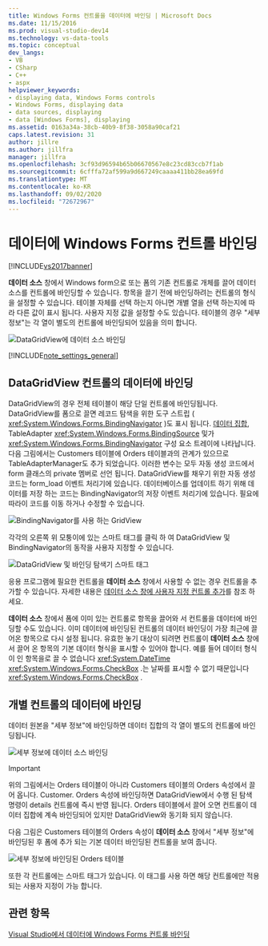 ```yaml
---
title: Windows Forms 컨트롤을 데이터에 바인딩 | Microsoft Docs
ms.date: 11/15/2016
ms.prod: visual-studio-dev14
ms.technology: vs-data-tools
ms.topic: conceptual
dev_langs:
- VB
- CSharp
- C++
- aspx
helpviewer_keywords:
- displaying data, Windows Forms controls
- Windows Forms, displaying data
- data sources, displaying
- data [Windows Forms], displaying
ms.assetid: 0163a34a-38cb-40b9-8f38-3058a90caf21
caps.latest.revision: 31
author: jillre
ms.author: jillfra
manager: jillfra
ms.openlocfilehash: 3cf93d96594b65b06670567e8c23cd83ccb7f1ab
ms.sourcegitcommit: 6cfffa72af599a9d667249caaaa411bb28ea69fd
ms.translationtype: MT
ms.contentlocale: ko-KR
ms.lasthandoff: 09/02/2020
ms.locfileid: "72672967"
---
```

# <a name="bind-windows-forms-controls-to-data"></a>데이터에 Windows Forms 컨트롤 바인딩
[!INCLUDE[vs2017banner](../includes/vs2017banner.md)]

**데이터 소스** 창에서 Windows form으로 또는 폼의 기존 컨트롤로 개체를 끌어 데이터 소스를 컨트롤에 바인딩할 수 있습니다. 항목을 끌기 전에 바인딩하려는 컨트롤의 형식을 설정할 수 있습니다. 테이블 자체를 선택 하는지 아니면 개별 열을 선택 하는지에 따라 다른 값이 표시 됩니다.  사용자 지정 값을 설정할 수도 있습니다. 테이블의 경우 "세부 정보"는 각 열이 별도의 컨트롤에 바인딩되어 있음을 의미 합니다.

 ![DataGridView에 데이터 소스 바인딩](../data-tools/media/raddata-bind-data-source-to-datagridview.png "raddata 데이터 소스를 DataGridView에 바인딩")

 [!INCLUDE[note_settings_general](../includes/note-settings-general-md.md)]

## <a name="bind-to--data-in-a-datagridview-control"></a>DataGridView 컨트롤의 데이터에 바인딩
 DataGridView의 경우 전체 테이블이 해당 단일 컨트롤에 바인딩됩니다. DataGridView를 폼으로 끌면 레코드 탐색을 위한 도구 스트립 ( <xref:System.Windows.Forms.BindingNavigator> )도 표시 됩니다. [데이터 집합](../data-tools/dataset-tools-in-visual-studio.md), TableAdapter <xref:System.Windows.Forms.BindingSource> 및가 <xref:System.Windows.Forms.BindingNavigator> 구성 요소 트레이에 나타납니다. 다음 그림에서는 Customers 테이블에 Orders 테이블과의 관계가 있으므로 TableAdapterManager도 추가 되었습니다. 이러한 변수는 모두 자동 생성 코드에서 form 클래스의 private 멤버로 선언 됩니다. DataGridView를 채우기 위한 자동 생성 코드는 form_load 이벤트 처리기에 있습니다. 데이터베이스를 업데이트 하기 위해 데이터를 저장 하는 코드는 BindingNavigator의 저장 이벤트 처리기에 있습니다. 필요에 따라이 코드를 이동 하거나 수정할 수 있습니다.

 ![BindingNavigator를 사용 하는 GridView](../data-tools/media/raddata-gridview-with-bindingnavigator.png "raddata GridView (BindingNavigator 포함)")

 각각의 오른쪽 위 모퉁이에 있는 스마트 태그를 클릭 하 여 DataGridView 및 BindingNavigator의 동작을 사용자 지정할 수 있습니다.

 ![DataGridView 및 바인딩 탐색기 스마트 태그](../data-tools/media/raddata-datagridview-and-binding-navigator-smart-tags.png "raddata DataGridView 및 바인딩 탐색기 스마트 태그")

 응용 프로그램에 필요한 컨트롤을 **데이터 소스** 창에서 사용할 수 없는 경우 컨트롤을 추가할 수 있습니다. 자세한 내용은 [데이터 소스 창에 사용자 지정 컨트롤 추가](../data-tools/add-custom-controls-to-the-data-sources-window.md)를 참조 하세요.

 **데이터 소스** 창에서 폼에 이미 있는 컨트롤로 항목을 끌어와 서 컨트롤을 데이터에 바인딩할 수도 있습니다. 이미 데이터에 바인딩된 컨트롤의 데이터 바인딩이 가장 최근에 끌어온 항목으로 다시 설정 됩니다. 유효한 놓기 대상이 되려면 컨트롤이 **데이터 소스** 창에서 끌어 온 항목의 기본 데이터 형식을 표시할 수 있어야 합니다. 예를 들어 데이터 형식이 인 항목을로 끌 수 없습니다 <xref:System.DateTime> <xref:System.Windows.Forms.CheckBox> .는 날짜를 표시할 수 없기 때문입니다 <xref:System.Windows.Forms.CheckBox> .

## <a name="bind-to--data-in-individual-controls"></a>개별 컨트롤의 데이터에 바인딩
 데이터 원본을 "세부 정보"에 바인딩하면 데이터 집합의 각 열이 별도의 컨트롤에 바인딩됩니다.

 ![세부 정보에 데이터 소스 바인딩](../data-tools/media/raddata-bind-data-source-to-details.png "raddata 데이터 원본에 대 한 바인딩 정보")

> [!IMPORTANT]
> 위의 그림에서는 Orders 테이블이 아니라 Customers 테이블의 Orders 속성에서 끌어 옵니다. Customer. Orders 속성에 바인딩하면 DataGridView에서 수행 된 탐색 명령이 details 컨트롤에 즉시 반영 됩니다. Orders 테이블에서 끌어 오면 컨트롤이 데이터 집합에 계속 바인딩되어 있지만 DataGridView와 동기화 되지 않습니다.

 다음 그림은 Customers 테이블의 Orders 속성이 **데이터 소스** 창에서 "세부 정보"에 바인딩된 후 폼에 추가 되는 기본 데이터 바인딩된 컨트롤을 보여 줍니다.

 ![세부 정보에 바인딩된 Orders 테이블](../data-tools/media/raddata-orders-table-bound-to-details.png "raddata Orders 테이블 바인딩 세부 정보")

 또한 각 컨트롤에는 스마트 태그가 있습니다. 이 태그를 사용 하면 해당 컨트롤에만 적용 되는 사용자 지정이 가능 합니다.

## <a name="see-also"></a>관련 항목
 [Visual Studio에서 데이터에 Windows Forms 컨트롤 바인딩](../data-tools/bind-windows-forms-controls-to-data-in-visual-studio.md)
